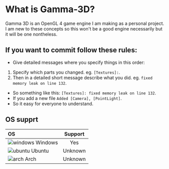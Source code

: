 # What is Gamma-3D?
Gamma 3D is an OpenGL 4 game engine I am making as a personal project. I am new to these concepts so this won't be a good engine necessarily but it will be one nontheless.

## If you want to commit follow these rules:
+ Give detailed messages where you specify things in this order:
1. Specify which parts you changed. eg. `[Textures]:`.
2. Then in a detailed short message describe what you did. eg. `fixed memory leak on line 132`.
+ So something like this: `[Textures]: fixed memory leak on line 132`.
+ If you add a new file `Added [Camera], [PointLight]`.
+ So it easy for everyone to understand.

## OS supprt
| OS                 |  Support  |
|:-------------------|:---------:|
|![windows] Windows  |  Yes      |
|![ubuntu] Ubuntu    |  Unknown  |
|![arch] Arch        |  Unknown  |

[windows]: https://raw.githubusercontent.com/EgoistDeveloper/operating-system-logos/master/src/16x16/WIN.png
[ubuntu]: https://raw.githubusercontent.com/EgoistDeveloper/operating-system-logos/master/src/16x16/UBT.png
[arch]: https://raw.githubusercontent.com/EgoistDeveloper/operating-system-logos/master/src/16x16/ARL.png
